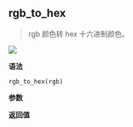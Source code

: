 ## rgb_to_hex

> rgb 颜色转 hex 十六进制颜色。

![](https://img.shields.io/badge/-String-blue)

**语法**

`rgb_to_hex(rgb)`

**参数**

**返回值**
